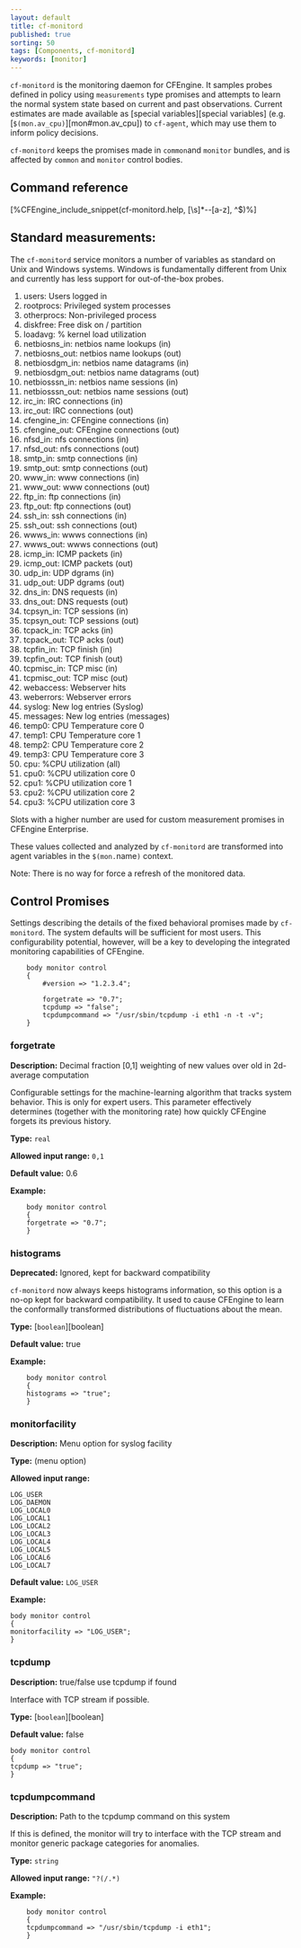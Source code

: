 ```yaml
---
layout: default
title: cf-monitord
published: true
sorting: 50
tags: [Components, cf-monitord]
keywords: [monitor]
---
```


`cf-monitord` is the monitoring daemon for CFEngine. It samples probes defined
in policy using `measurements` type promises and attempts to learn the normal
system state based on current and past observations. Current estimates are made
available as [special variables][special variables] (e.g.
[`$(mon.av_cpu)`][mon#mon.av_cpu]) to `cf-agent`, which may use them to inform
policy decisions.

`cf-monitord` keeps the promises made in `common`and `monitor` bundles, and is
affected by  `common` and `monitor` control bodies.

## Command reference ##

[%CFEngine_include_snippet(cf-monitord.help, [\s]*--[a-z], ^$)%]

## Standard measurements:

The `cf-monitord` service monitors a number of variables as standard on Unix
and Windows systems. Windows is fundamentally different from Unix and
currently has less support for out-of-the-box probes.

1.  users: Users logged in
2.  rootprocs: Privileged system processes
3.  otherprocs: Non-privileged process
4.  diskfree: Free disk on / partition
5.  loadavg: % kernel load utilization
6.  netbiosns\_in: netbios name lookups (in)
7.  netbiosns\_out: netbios name lookups (out)
8.  netbiosdgm\_in: netbios name datagrams (in)
9.  netbiosdgm\_out: netbios name datagrams (out)
10. netbiosssn\_in: netbios name sessions (in)
11. netbiosssn\_out: netbios name sessions (out)
12. irc\_in: IRC connections (in)
13. irc\_out: IRC connections (out)
14. cfengine\_in: CFEngine connections (in)
15. cfengine\_out: CFEngine connections (out)
16. nfsd\_in: nfs connections (in)
17. nfsd\_out: nfs connections (out)
18. smtp\_in: smtp connections (in)
19. smtp\_out: smtp connections (out)
20. www\_in: www connections (in)
21. www\_out: www connections (out)
22. ftp\_in: ftp connections (in)
23. ftp\_out: ftp connections (out)
24. ssh\_in: ssh connections (in)
25. ssh\_out: ssh connections (out)
26. wwws\_in: wwws connections (in)
27. wwws\_out: wwws connections (out)
28. icmp\_in: ICMP packets (in)
29. icmp\_out: ICMP packets (out)
30. udp\_in: UDP dgrams (in)
31. udp\_out: UDP dgrams (out)
32. dns\_in: DNS requests (in)
33. dns\_out: DNS requests (out)
34. tcpsyn\_in: TCP sessions (in)
35. tcpsyn\_out: TCP sessions (out)
36. tcpack\_in: TCP acks (in)
37. tcpack\_out: TCP acks (out)
38. tcpfin\_in: TCP finish (in)
39. tcpfin\_out: TCP finish (out)
40. tcpmisc\_in: TCP misc (in)
41. tcpmisc\_out: TCP misc (out)
42. webaccess: Webserver hits
43. weberrors: Webserver errors
44. syslog: New log entries (Syslog)
45. messages: New log entries (messages)
46. temp0: CPU Temperature core 0
47. temp1: CPU Temperature core 1
48. temp2: CPU Temperature core 2
49. temp3: CPU Temperature core 3
50. cpu: %CPU utilization (all)
51. cpu0: %CPU utilization core 0
52. cpu1: %CPU utilization core 1
53. cpu2: %CPU utilization core 2
54. cpu3: %CPU utilization core 3

Slots with a higher number are used for custom measurement promises in
CFEngine Enterprise.

These values collected and analyzed by `cf-monitord` are transformed
into agent variables in the `$(mon.`name`)` context.

Note: There is no way for force a refresh of the monitored data.

## Control Promises

Settings describing the details of the fixed behavioral promises
made by `cf-monitord`. The system defaults will be sufficient for
most users. This configurability potential, however, will be a key
to developing the integrated monitoring capabilities of CFEngine.


```cf3
    body monitor control
    {
        #version => "1.2.3.4";

        forgetrate => "0.7";
        tcpdump => "false";
        tcpdumpcommand => "/usr/sbin/tcpdump -i eth1 -n -t -v";
    }
```


### forgetrate

**Description:** Decimal fraction [0,1] weighting of new values over
old in 2d-average computation

Configurable settings for the machine-learning algorithm that
tracks system behavior. This is only for expert users. This
parameter effectively determines (together with the monitoring
rate) how quickly CFEngine forgets its previous history.

**Type:** `real`

**Allowed input range:** `0,1`

**Default value:** 0.6

**Example:**

```cf3
    body monitor control
    {
    forgetrate => "0.7";
    }
```

### histograms

**Deprecated:** Ignored, kept for backward compatibility

`cf-monitord` now always keeps histograms information, so this
option is a no-op kept for backward compatibility. It used to cause
CFEngine to learn the conformally transformed distributions of
fluctuations about the mean.


**Type:** [`boolean`][boolean]

**Default value:** true

**Example:**

```cf3
    body monitor control
    {
    histograms => "true";
    }
```

### monitorfacility

**Description:** Menu option for syslog facility

**Type:** (menu option)

**Allowed input range:**

    LOG_USER
    LOG_DAEMON
    LOG_LOCAL0
    LOG_LOCAL1
    LOG_LOCAL2
    LOG_LOCAL3
    LOG_LOCAL4
    LOG_LOCAL5
    LOG_LOCAL6
    LOG_LOCAL7

**Default value:** `LOG_USER`

**Example:**

    body monitor control
    {
    monitorfacility => "LOG_USER";
    }

### tcpdump

**Description:** true/false use tcpdump if found

Interface with TCP stream if possible.

**Type:** [`boolean`][boolean]

**Default value:** false

    body monitor control
    {
    tcpdump => "true";
    }

### tcpdumpcommand

**Description:** Path to the tcpdump command on this system

If this is defined, the monitor will try to interface with the TCP
stream and monitor generic package categories for anomalies.

**Type:** `string`

**Allowed input range:** `"?(/.*)`

**Example:**

```cf3
    body monitor control
    {
    tcpdumpcommand => "/usr/sbin/tcpdump -i eth1";
    }
```
